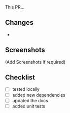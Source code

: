 This PR...

## Changes
- 

## Screenshots
(Add Screenshots if required)

## Checklist
- [ ] tested locally
- [ ] added new dependencies
- [ ] updated the docs
- [ ] added unit tests